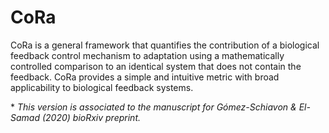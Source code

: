 # CoRa

CoRa is a general framework that quantifies the contribution of a biological feedback control mechanism to adaptation using a mathematically controlled comparison to an identical system that does not contain the feedback. CoRa provides a simple and intuitive metric with broad applicability to biological feedback systems. 

\* _This version is associated to the manuscript for Gómez-Schiavon & El-Samad (2020) bioRxiv preprint._
